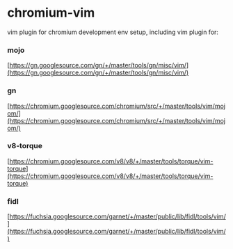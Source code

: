 # chromium-vim
vim plugin for chromium development env setup, including vim plugin for:

### mojo

[https://gn.googlesource.com/gn/+/master/tools/gn/misc/vim/](https://gn.googlesource.com/gn/+/master/tools/gn/misc/vim/)

### gn

[https://chromium.googlesource.com/chromium/src/+/master/tools/vim/mojom/](https://chromium.googlesource.com/chromium/src/+/master/tools/vim/mojom/)

### v8-torque

[https://chromium.googlesource.com/v8/v8/+/master/tools/torque/vim-torque](https://chromium.googlesource.com/v8/v8/+/master/tools/torque/vim-torque)

### fidl
[https://fuchsia.googlesource.com/garnet/+/master/public/lib/fidl/tools/vim/](https://fuchsia.googlesource.com/garnet/+/master/public/lib/fidl/tools/vim/)
